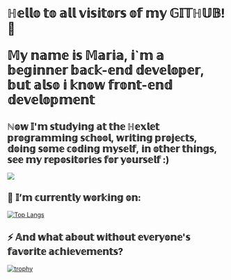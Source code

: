 ### 

<h1><p1>ℍ𝕖𝕝𝕝𝕠 𝕥𝕠 𝕒𝕝𝕝 𝕧𝕚𝕤𝕚𝕥𝕠𝕣𝕤 𝕠𝕗 𝕞𝕪 𝔾𝕀𝕋ℍ𝕌𝔹!👋 <br>
  
 𝕄𝕪 𝕟𝕒𝕞𝕖 𝕚𝕤 𝕄𝕒𝕣𝕚𝕒, 𝕚`𝕞 𝕒 𝕓𝕖𝕘𝕚𝕟𝕟𝕖𝕣 𝕓𝕒𝕔𝕜-𝕖𝕟𝕕 𝕕𝕖𝕧𝕖𝕝𝕠𝕡𝕖𝕣, 𝕓𝕦𝕥 𝕒𝕝𝕤𝕠 𝕚 𝕜𝕟𝕠𝕨 𝕗𝕣𝕠𝕟𝕥-𝕖𝕟𝕕 𝕕𝕖𝕧𝕖𝕝𝕠𝕡𝕞𝕖𝕟𝕥</h1>

<h2>ℕ𝕠𝕨 𝕀'𝕞 𝕤𝕥𝕦𝕕𝕪𝕚𝕟𝕘 𝕒𝕥 𝕥𝕙𝕖 ℍ𝕖𝕩𝕝𝕖𝕥 𝕡𝕣𝕠𝕘𝕣𝕒𝕞𝕞𝕚𝕟𝕘 𝕤𝕔𝕙𝕠𝕠𝕝, 𝕨𝕣𝕚𝕥𝕚𝕟𝕘 𝕡𝕣𝕠𝕛𝕖𝕔𝕥𝕤, 𝕕𝕠𝕚𝕟𝕘 𝕤𝕠𝕞𝕖 𝕔𝕠𝕕𝕚𝕟𝕘 𝕞𝕪𝕤𝕖𝕝𝕗, 𝕚𝕟 𝕠𝕥𝕙𝕖𝕣 𝕥𝕙𝕚𝕟𝕘𝕤, 𝕤𝕖𝕖 𝕞𝕪 𝕣𝕖𝕡𝕠𝕤𝕚𝕥𝕠𝕣𝕚𝕖𝕤 𝕗𝕠𝕣 𝕪𝕠𝕦𝕣𝕤𝕖𝕝𝕗 :)</h2>

![](https://komarev.com/ghpvc/?username=MaryKurinova)

   <h2> 🔭 𝕀’𝕞 𝕔𝕦𝕣𝕣𝕖𝕟𝕥𝕝𝕪 𝕨𝕠𝕣𝕜𝕚𝕟𝕘 𝕠𝕟:</h2>
  
[![Top Langs](https://github-readme-stats.vercel.app/api/top-langs/?username=MaryKurinova&layout=compact)](https://github.com/MaryKurinova/github-readme-stats)
  
  
  <h2>⚡ 𝔸𝕟𝕕 𝕨𝕙𝕒𝕥 𝕒𝕓𝕠𝕦𝕥 𝕨𝕚𝕥𝕙𝕠𝕦𝕥 𝕖𝕧𝕖𝕣𝕪𝕠𝕟𝕖'𝕤 𝕗𝕒𝕧𝕠𝕣𝕚𝕥𝕖 𝕒𝕔𝕙𝕚𝕖𝕧𝕖𝕞𝕖𝕟𝕥𝕤?</h2>
  
  [![trophy](https://github-profile-trophy.vercel.app/?username=MaryKurinova)](https://github.com/ryo-ma/github-profile-trophy)

